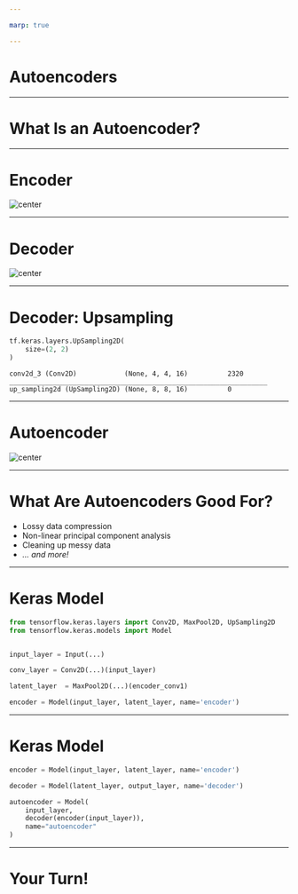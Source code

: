 ```yaml
---

marp: true

---
```


<style>
img[alt~="center"] {
  display: block;
  margin: 0 auto;
}
</style>

# Autoencoders

<!--
In this unit we will learn about autoencoders. Autoencoders are a special application of deep neural networks. We'll also learn about a different way to build models in TensorFlow. So far we've used the `Estimator` API and the Keras `Sequential` API. We'll cover a new form of building models in Keras that makes building autoencoders a little more intuitive.
-->

---

# What Is an Autoencoder?

<!--
First things first, what is an autoencoder? It is a model that learns how to encode data and then decode data.

Let's look at a visualization.
-->

---

# Encoder

![center](res/encoder.png)

<!--
Encoding looks a whole lot like the neural networks that we have already seen, and that's because it is. The encoder is a neural network that starts out with some input data and outputs a smaller form of that data. The encoder can use dense layers, convolutional layers, pooling layers, and more.

The goal of the encoder is to take some form of input data and reduce it down to a smaller representation.

But there has to be some way to know if this smaller representation is useful. We do that with the decoder.

* Image name: res/encoder.png
  * Repo link: https://github.com/google/applied-machine-learning-intensive/tree/master/content/05_deep_learning/03_autoencoders/res/encoder.png
  * Source https://github.com/google/applied-machine-learning-intensive/tree/master/content/05_deep_learning/03_autoencoders/res/encoder.png by Author Google LLC under License Copyright [2020] Google LLC.
-->

---

# Decoder

![center](res/decoder.png)

<!--
As you might expect, the decoder does the opposite of the encoder. The decoder starts with a compressed representation of the data and inflates it back to the original size.

We haven't really seen this before. The networks we have built tend to get narrower as data flows through them. This widening is less common. Sure, we could add wider and wider dense layers in a deep neural network, but it isn't common to see outside of this context.

How do we do this?

* Image name: res/decoder.png
  * Repo link: https://github.com/google/applied-machine-learning-intensive/tree/master/content/05_deep_learning/03_autoencoders/res/decoder.png
  * Source https://github.com/google/applied-machine-learning-intensive/tree/master/content/05_deep_learning/03_autoencoders/res/decoder.png by Author Google LLC under License Copyright [2020] Google LLC.
-->

---

# Decoder: Upsampling

```python
tf.keras.layers.UpSampling2D(
    size=(2, 2)
)
```

```text
conv2d_3 (Conv2D)            (None, 4, 4, 16)          2320      
_________________________________________________________________
up_sampling2d (UpSampling2D) (None, 8, 8, 16)          0      
```

<!--
We use upsampling to add wider dense layers and create the decoder. You can think of upsampling as the reverse of the pooling layers we used in the convolutional neural networks we created for classification. While a pooling layer shrinks its input, the upsampling layer expands its input.

In TensorFlow Keras we'll use the `UpSampling2D` layer to decode our encoded data.

In the example on this slide, you can see a convolutional layer that outputs a 4x4x16 matrix. The upsampling layer doubles the first two dimensions to 8x8x16.
-->

---

# Autoencoder

![center](res/autoencoder.png)

<!--
What do you get when you mix an encoder and a decoder? An autoencoder!

The encoder finds an efficient representation for the data. The decoder is able to revive some approximation of the original data from the encoded data.

This is "lossy" compression. The output of the model is not typically exactly what was put in, but is hopefully a reasonable approximation.

* Image name: res/autoencoder.png
  * Repo link: https://github.com/google/applied-machine-learning-intensive/tree/master/content/05_deep_learning/03_autoencoders/res/autoencoder.png
  * Source https://github.com/google/applied-machine-learning-intensive/tree/master/content/05_deep_learning/03_autoencoders/res/autoencoder.png by Author Google LLC under License Copyright [2020] Google LLC.
-->

---

# What Are Autoencoders Good For?
* Lossy data compression
* Non-linear principal component analysis
* Cleaning up messy data
* *... and more!*

<!--
Obviously autoencoders are good at lossy data compression. Once trained, the encoder part of the model can be used to compress our input data. The decoder can then later be used to expand that data to a version that is close to the original.

Another application is principal component analysis. If you think about what an autoencoder is doing, it is reducing input data down into the minimal amount of information required to then revive that data. It is finding principal components using a neural network. You can train the model and then use the encoder to reduce the dimensionality of your data before feeding it into another model.

Another interesting application is data cleaning. Autoencoders can be used to remove noise from data. In our lab we'll remove static and watermarks from images. Admittedly, there is some data loss, but it is still an interesting application.
-->

---

# Keras Model

```python
from tensorflow.keras.layers import Conv2D, MaxPool2D, UpSampling2D
from tensorflow.keras.models import Model


input_layer = Input(...)

conv_layer = Conv2D(...)(input_layer)

latent_layer  = MaxPool2D(...)(encoder_conv1)

encoder = Model(input_layer, latent_layer, name='encoder')
```

<!--
You could build an autoencoder with a standard `Sequential` model, but often you'll want to use the encoder and decoder separately. In order to do this, we can use the Keras `Model` class.

In this example we build an input layer and pass it to a convolutional layer, which is then passed to a pooling layer. The input and output layers are then passed to the `Model`.

You might also notice that we called the output of the encoder the "latent layer." This is a common term used to identify the intermediate data representation that is output by the encoder and input to the decoder.
-->

---

# Keras Model

```python
encoder = Model(input_layer, latent_layer, name='encoder')

decoder = Model(latent_layer, output_layer, name='decoder')

autoencoder = Model(
    input_layer,
    decoder(encoder(input_layer)),
    name="autoencoder"
)
```

<!--
To build an autoencoder, you create an encoder and a decoder. The encoder accepts an input layer and outputs a latent layer. The decoder accepts a latent layer and outputs an output layer.

The encoder and decoder are stitched together into a third model, the autoencoder. Notice that the autoencoder accepts the input layer and passes it directly to the encoder. The encoder is the input to the decoder (via the latent layer).

When the autoencoder is trained, the encoder and decoder are also trained and can be used separately.
-->

---

# Your Turn!

<!--
Now it is your turn. In this lab we will walk through examples of using an autoencoder for compression and for removing static. Our exercise will be to remove a watermark from a video.
-->
